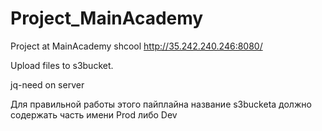# Project_MainAcademy
Project at MainAcademy shcool
http://35.242.240.246:8080/

Upload files to s3bucket.


jq-need on server

Для правильной работы этого пайплайна название s3bucketa  должно содержать часть имени Prod либо Dev